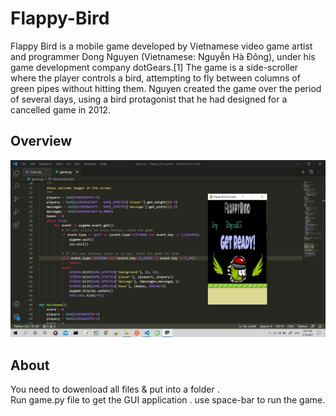 # Flappy-Bird
Flappy Bird is a mobile game developed by Vietnamese video game artist and programmer Dong Nguyen (Vietnamese: Nguyễn Hà Đông), under 
his game development company dotGears.[1] The game is a side-scroller where the player controls a bird, attempting to fly between columns 
of green pipes without hitting them. Nguyen created the game over the period of several days, using a bird protagonist that he had designed 
for a cancelled game in 2012.

## Overview
<img src='Screenshot.png'>

## About
You need to dowenload all files & put into a folder .<br/>
Run game.py file to get the GUI application . use space-bar to run the game.
